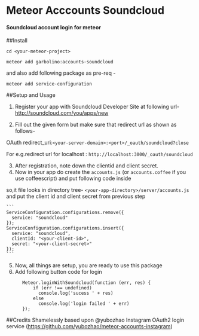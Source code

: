 # Meteor Acccounts Soundcloud
#### Soundcloud account login for meteor

##Install

`cd <your-meteor-project>`

`meteor add garbolino:accounts-soundcloud`

and also add following package as pre-req -

`meteor add service-configuration`

##Setup and Usage
1. Register your app with Soundcloud Developer Site at following url- http://soundcloud.com/you/apps/new

2. Fill out the given form but make sure that redirect url as shown as follows-

  OAuth redirect_uri:`<your-server-domain>:<port>/_oauth/soundcloud?close`

  For e.g.redirect url for localhost : `http://localhost:3000/_oauth/soundcloud`

3. After registration, note down the clientid and client secret.
4. Now in your app do create the `accounts.js` (or `accounts.coffee` if you use coffeescript) and put following code inside

 so,it file looks in directory tree- `<your-app-directory>/server/accounts.js`  and put the client id and client secret from previous step

    ```
    ServiceConfiguration.configurations.remove({
      service: "soundcloud"
    });
    ServiceConfiguration.configurations.insert({
      service: "soundcloud",
      clientId: "<your-client-id>",
      secret: "<your-client-secret>"
    });
    ```
5. Now, all things are setup, you are ready to use this package
6. Add following button code for login
```
      Meteor.loginWithSoundcloud(function (err, res) {
          if (err !== undefined)
            console.log('sucess ' + res)
          else
            console.log('login failed ' + err)
      });
```

##Credits
  Shamelessly based upon @yubozhao Instagram OAuth2 login service (https://github.com/yubozhao/meteor-accounts-instagram)
